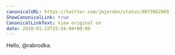```yaml
---
canonicalURL: https://twitter.com/jmjordan/status/8073962969
ShowCanonicalLink: true
CanonicalLinkText: View original on
date: 2010-01-22T15:54:04+00:00
---
```

Hello, @rabrodka.